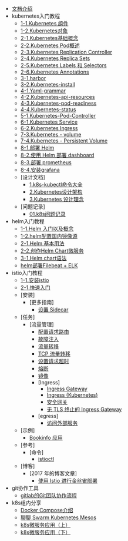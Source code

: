 - [文档介绍](/index)
- kubernetes入门教程
    - [1-1.Kubernetes 组件](/kubernetes/01/1-1.Kubernetes-components)
    - [1-2.Kubernetes对象](/kubernetes/01/1-2.Kubernetes-object)
    - [2-1.Kubernetes基础概念](/kubernetes/02/2-1.Kubernetes-basic)
    - [2-2.Kubernetes Pod概述](/kubernetes/02/2-2.Kubernetes-Pod)
    - [2-3.Kubernetes Replication Controller](/kubernetes/02/2-3.Kubernetes-Replication-Controller)
    - [2-4.Kubernetes Replica Sets](/kubernetes/02/2-4.Kubernetes-Replica-Sets)
    - [2-5.Kubernetes Labels 和 Selectors](/kubernetes/02/2-5.Kubernetes-Labels-Selectors)
    - [2-6.Kubernetes Annotations](/kubernetes/02/2-6.Kubernetes-Annotations)
    - [3-1.harbor](/kubernetes/03/3-1.harbor)
    - [3-2.Kubernetes-install](/kubernetes/03/3-2.Kubernetes-install)
    - [4-1.Yaml-grammar](/kubernetes/04/4-1.Yaml-grammar)
    - [4-2.Kubernetes-api-resources](/kubernetes/04/4-2.Kubernetes-api-resources)
    - [4-3.Kubernetes-pod-readiness](/kubernetes/04/4-3.Kubernetes-pod-readiness)
    - [4-4.Kubernetes-status](/kubernetes/04/4-4.Kubernetes-status)
    - [5-1.Kubernetes-Pod-Controller](/kubernetes/05/5-1.Kubernetes-Pod-Controller)
    - [6-1.Kubernetes Service](/kubernetes/06/6-1.Kubernetes-Service)
    - [6-2.Kubernetes Ingress](/kubernetes/06/6-2.Kubernetes-Ingress)
    - [7-3.Kubernetes - volume](/kubernetes/7-3.Kubernetes-volume)
    - [7-4.Kubernetes - Persistent Volume](/kubernetes/7-4.Kubernetes-Persistent-Volume)
    - [8-1.部署 Helm](/kubernetes/8-1.install-Helm)
    - [8-2.使用 Helm 部署 dashboard](/kubernetes/8-2.install-dashboard)
    - [8-3.部署 prometheus](/kubernetes/8-3.install-prometheus)
    - [8-4.安装grafana](/kubernetes/8-4.install-grafana)
    - [设计文档]
        - [1.k8s-kubectl命令大全](/kubernetes/design-document/1.k8s-kubectl-Commands)
        - [2.Kubernetes设计架构](/kubernetes/design-document/2.Kubernetes-Design-architecture)
        - [3.Kubernetes 设计理念](/kubernetes/design-document/3.Kubernetes-design-concept)
    - [问题记录]
        - [01.k8s问题记录](/kubernetes/problem-log/01)    
- helm入门教程
    - [1-1.Helm 入门以及概念](/helm/1-1)
    - [1-2.helm配置国内镜像源](/helm/1-2)
    - [2-1.Helm 基本用法](/helm/2-1)
    - [2-2.创作Helm Chart微服务](/helm/2-2)
    - [3-1.Helm chart语法](/helm/3-1)
    - [helm部署Filebeat + ELK](/helm/filebeat-elk)
- istio入门教程
    - [1-1.安装istio](/istio/1-1)
    - [2-1.快速入门](/istio/2-1)   
    - [安装]
      - [更多指南]
        - [设置 Sidecar](/istio/setup/additional-setup/sidecar-injection)
    - [任务]
      - [流量管理]
        - [配置请求路由](/istio/tasks/traffic-management/request-routing)
        - [故障注入](/istio/tasks/traffic-management/fault-injection)
        - [流量转移](/istio/tasks/traffic-management/traffic-shifting)
        - [TCP 流量转移](/istio/tasks/traffic-management/tcp-traffic-shifting)
        - [设置请求超时](/istio/tasks/traffic-management/request-timeouts)
        - [熔断](/istio/tasks/traffic-management/circuit-breaking)
        - [镜像](/istio/tasks/traffic-management/mirroring)
        - [Ingress]
          - [Ingress Gateway](/istio/tasks/traffic-management/ingress/ingress-control)
          - [Ingress (Kubernetes)](/istio/tasks/traffic-management/ingress/kubernetes-ingress)
          - [安全网关](/istio/tasks/traffic-management/ingress/secure-ingress)
          - [无 TLS 终止的 Ingress Gateway](/istio/tasks/traffic-management/ingress/ingress-sni-passthrough)
        - [egress]
          - [访问外部服务](/istio/tasks/traffic-management/egress/egress-control)
    - [示例]
      - [Bookinfo 应用](/istio/examples/bookinfo)
    - [参考]
      - [命令]
        - [istioctl](/istio/reference/commands/istioctl)
    - [博客]
      - [2017 年的博客文章]
        - [使用 Istio 进行金丝雀部署](/istio/blog/2017/0.1-canary)
- git协作工具
    - [gitlab的Git团队协作流程](/git/gitlab-Git-use)     
- k8s组内分享
    - [Docker Compose介绍](/share/1-1.Docker-Compose) 
    - [聊聊 Swarm Kubernetes Mesos](/share/3-1.Swarm-Kubernetes-Mesos) 
    - [k8s微服务应用（上）](/share/2-1.k8s) 
    - [k8s微服务应用（下）](/share/2-2.k8s)
    